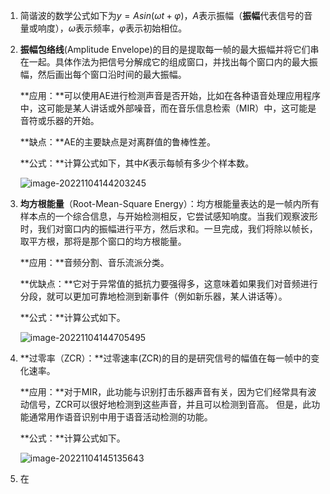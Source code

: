 1. 简谐波的数学公式如下为$y = Asin(\omega t + \varphi)$，$A$表示振幅（**振幅**代表信号的音量或响度），$\omega$表示频率，$\varphi$表示初始相位。

2. **振幅包络线**(Amplitude Envelope)的目的是提取每一帧的最大振幅并将它们串在一起。具体作法为把信号分解成它的组成窗口，并找出每个窗口内的最大振幅，然后画出每个窗口沿时间的最大振幅。

   **应用：**可以使用AE进行检测声音是否开始，比如在各种语音处理应用程序中，这可能是某人讲话或外部噪音，而在音乐信息检索（MIR）中，这可能是音符或乐器的开始。

   **缺点：**AE的主要缺点是对离群值的鲁棒性差。

   **公式：**计算公式如下，其中$K$表示每帧有多少个样本数。

   ![image-20221104144203245](https://gitee.com/QishengStudent/figs/raw/master/image-20221104144203245.png)

3. **均方根能量**（Root-Mean-Square Energy）：均方根能量表达的是一帧内所有样本点的一个综合信息，与开始检测相反，它尝试感知响度。当我们观察波形时，我们对窗口内的振幅进行平方，然后求和。一旦完成，我们将除以帧长，取平方根，那将是那个窗口的均方根能量。

   **应用：**音频分割、音乐流派分类。

   **优缺点：**它对于异常值的抵抗力要强得多，这意味着如果我们对音频进行分段，就可以更加可靠地检测到新事件（例如新乐器，某人讲话等）。

   **公式：**计算公式如下。

   ![image-20221104144705495](https://gitee.com/QishengStudent/figs/raw/master/image-20221104144705495.png)

4. **过零率（ZCR）：**过零速率(ZCR)的目的是研究信号的幅值在每一帧中的变化速率。

   **应用：**对于MIR，此功能与识别打击乐器声音有关，因为它们经常具有波动信号，ZCR可以很好地检测到这些声音，并且可以检测到音高。 但是，此功能通常用作语音识别中用于语音活动检测的功能。

   **公式：**计算公式如下。

   ![image-20221104145135643](https://gitee.com/QishengStudent/figs/raw/master/image-20221104145135643.png)

5. 在